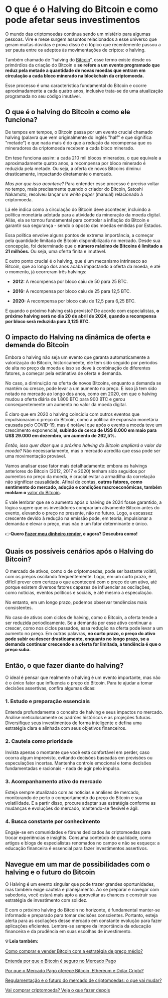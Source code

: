 # O que é o Halving do Bitcoin e como pode afetar seus investimentos

O mundo das criptomoedas continua sendo um mistério para algumas pessoas. Vire e mexe surgem assuntos relacionados a esse universo que geram muitas dúvidas e prova disso é o tópico que recentemente passou a ser pauta entre os adeptos às movimentações de criptos: o halving.

Também chamado de “halving do [Bitcoin](https://meubolso.mercadopago.com.br/bitcoin-conheca-sobre-a-criptomoeda-mais-famosa-do-mundo)”, esse termo existe desde os primórdios da criação do Bitcoin e **se refere a um evento programado que reduz pela metade a quantidade de novas moedas que entram em circulação a cada bloco minerado na blockchain da criptomoeda.**

Esse processo é uma característica fundamental do Bitcoin e ocorre aproximadamente a cada quatro anos, inclusive trata-se de uma atualização programada no seu código imutável.

## **O que é o halving do Bitcoin e como ele funciona?**

De tempos em tempos, o Bitcoin passa por um evento crucial chamado halving (palavra que vem originalmente do inglês "half" e que significa "metade") e que nada mais é do que a redução da recompensa que os mineradores da criptomoeda recebem a cada bloco minerado.

Em tese funciona assim: a cada 210 mil blocos minerados, o que equivale a aproximadamente quatro anos, a recompensa por bloco minerado é reduzida pela metade. Ou seja, a oferta de novos Bitcoins diminui drasticamente, impactando diretamente o mercado.

*Mas por que isso acontece?* Para entender esse processo é preciso voltar no tempo, mais precisamente quando o criador do Bitcoin, Satoshi Nakamoto, resolveu lançar um *white paper* (manual) relacionado à criptomoeda.

Lá ele indica como a circulação do Bitcoin deve acontecer, incluindo a política monetária adotada para a atividade da mineração da moeda digital. Aliás, ela se tornou fundamental para controlar a inflação do Bitcoin e garantir sua segurança - sendo o oposto das moedas emitidas por Estados.

Essa política envolve alguns pontos de extrema importância, a começar pela quantidade limitada de Bitcoin disponibilizada no mercado. Desde sua concepção, foi determinado que o **número máximo de Bitcoins é limitado a 21 milhões.** Ou seja, uma oferta finita e imutável.

E outro ponto crucial é o halving, que é um mecanismo intrínseco ao Bitcoin, que ao longo dos anos acaba impactando a oferta da moeda, e até o momento, já ocorreram três halvings:

- **2012:** A recompensa por bloco caiu de 50 para 25 BTC.

- **2016:** A recompensa por bloco caiu de 25 para 12,5 BTC.

- **2020:** A recompensa por bloco caiu de 12,5 para 6,25 BTC.

E quando o próximo halving está previsto? De acordo com especialistas, **o próximo halving será no dia 20 de abril de 2024, quando a recompensa por bloco será reduzida para 3,125 BTC.**

## **O impacto do Halving na dinâmica de oferta e demanda do Bitcoin**

Embora o halving não seja um evento que garanta automaticamente a valorização do Bitcoin, historicamente, ele tem sido seguido por períodos de alta no preço da moeda e isso se deve à combinação de diferentes fatores, a começar pela estimativa de oferta e demanda.

No caso, a diminuição na oferta de novos Bitcoins, enquanto a demanda se mantém ou cresce, pode levar a um aumento no preço. E isso já tem sido notado no mercado ao longo dos anos, como em 2020, em que o halving mudou a oferta diária de 1.800 BTC para 900 BTC e gerou consequentemente um aumento no valor da moeda digital.

É claro que em 2020 o halving coincidiu com outros eventos que impulsionaram o preço do Bitcoin, como a política de expansão monetária causada pelo COVID-19, mas é notável que após o evento a moeda teve um crescimento exponencial, **subindo de cerca de US$ 8.000 em maio para US$ 29.000 em dezembro, um aumento de 262,5%.**

*Então, isso quer dizer que o próximo halving do Bitcoin ampliará o valor da moeda?* Não necessariamente, mas o mercado acredita que essa pode ser uma movimentação provável.

Vamos analisar esse fator mais detalhadamente: embora os halvings anteriores do Bitcoin (2012, 2017 e 2020) tenham sido seguidos por aumentos no preço da moeda, é crucial evitar a armadilha da correlação não significar causalidade. Afinal de contas, **outros fatores, como sentimento do mercado, adoção e condições macroeconômicas, também moldam o** [valor do Bitcoin](https://meubolso.mercadopago.com.br/valor-do-bitcoin-caiu)**.**

E vale lembrar que se o aumento após o halving de 2024 fosse garantido, a lógica sugere que os investidores comprariam ativamente Bitcoin antes do evento, elevando o preço no presente, não no futuro. Logo, a escassez crescente devido à redução na emissão pode, em teoria, impulsionar a demanda e elevar o preço, mas não é um fator determinante e único.

👉**Quero [Fazer meu dinheiro render](https://meubolso.mercadopago.com.br/guia-pratico-para-investir-dinheiro), e agora? Descubra como!**

## **Quais os possíveis cenários após o Halving do Bitcoin?**

O mercado de ativos, como o de criptomoedas, pode ser bastante volátil, com os preços oscilando frequentemente. Logo, em um curto prazo, é difícil prever com certeza o que acontecerá com o preço de um ativo, até porque existem diversos fatores capazes de influenciar as oscilações, como notícias, eventos políticos e sociais, e até mesmo a especulação.

No entanto, em um longo prazo, podemos observar tendências mais consistentes.

No caso de ativos com ciclos de halving, como o Bitcoin, a oferta tende a ser reduzida periodicamente. Se a demanda por esse ativo continuar a crescer, como nos ciclos passados, essa redução na oferta pode levar a um aumento no preço. Em outras palavras, **no curto prazo, o preço do ativo pode subir ou descer drasticamente, enquanto no longo prazo, se a demanda continuar crescendo e a oferta for limitada, a tendência é que o preço suba.**

## **Então, o que fazer diante do halving?**

O ideal é pensar que realmente o halving é um evento importante, mas não é o único fator que influencia o preço do Bitcoin. Para te ajudar a tomar decisões assertivas, confira algumas dicas:

### **1. Estudo e preparação essenciais**

Entenda profundamente o conceito de halving e seus impactos no mercado. Análise meticulosamente os padrões históricos e as projeções futuras. Diversifique seus investimentos de forma inteligente e defina uma estratégia clara e alinhada com seus objetivos financeiros.

### **2.** **Cautela como prioridade**

Invista apenas o montante que você está confortável em perder, caso ocorra algum imprevisto, evitando decisões baseadas em previsões ou especulações incertas. Mantenha controle emocional e tome decisões fundamentadas e racionais - nada de agir pelo impulso.

### **3.** **Acompanhamento ativo do mercado**

Esteja sempre atualizado com as notícias e análises de mercado, monitorando de perto o comportamento do preço do Bitcoin e sua volatilidade. E a partir disso, procure adaptar sua estratégia conforme as mudanças e evoluções do mercado, mantendo-se flexível e ágil.

### **4.** **Busca constante por conhecimento**

Engaje-se em comunidades e fóruns dedicados às criptomoedas para trocar experiências e insights. Consuma conteúdo de qualidade, como artigos e blogs de especialistas renomados no campo e não se esqueça: a educação financeira é essencial para fazer investimentos assertivos.

## **Navegue em um mar de possibilidades com o halving e o futuro do Bitcoin**

O Halving é um evento singular que pode trazer grandes oportunidades, mas também exige cautela e planejamento. Ao se preparar e navegar com sabedoria, você estará mais apto a aproveitar as chances e construir sua estratégia de investimento com solidez.

E com o próximo halving do Bitcoin no horizonte, é fundamental manter-se informado e preparado para tomar decisões conscientes. Portanto, esteja alerta para as oscilações desse mercado em constante evolução para fazer aplicações eficientes. Lembre-se sempre da importância da educação financeira e da prudência em suas escolhas de investimento.

**💡 Leia também:**

[Como comprar e vender Bitcoin com a estratégia de preço médio?](https://meubolso.mercadopago.com.br/comprar-e-vender-bitcoin)

[Entenda por que o Bitcoin é seguro no Mercado Pago](https://meubolso.mercadopago.com.br/bitcoin-e-seguro)

[Por que o Mercado Pago oferece Bitcoin, Ethereum e Dólar Cripto?](https://meubolso.mercadopago.com.br/moedas-digitais-no-mercado-pago)

[Regulamentação e o futuro do mercado de criptomoedas: o que vai mudar?](https://meubolso.mercadopago.com.br/regulamentacao-mercado-de-criptomoedas)

[Vai comprar criptomoeda? Veja o que fazer depois](https://meubolso.mercadopago.com.br/comprar-criptomoeda-e-agora)